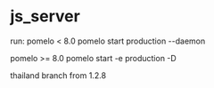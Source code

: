 js_server
=========
run:
pomelo < 8.0
pomelo start production --daemon

pomelo >= 8.0
pomelo start -e production -D

thailand branch from 1.2.8
